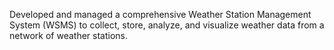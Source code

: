 Developed and managed a comprehensive Weather Station Management System (WSMS) to collect, store, analyze, and visualize weather data from a network of weather stations.
